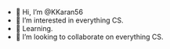 - 👋 Hi, I’m @KKaran56
- 👀 I’m interested in everything CS.
- 🌱 Learning.
- 💞️ I’m looking to collaborate on everything CS.
